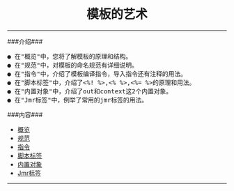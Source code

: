 # <div align="center">模板的艺术</div> #

----------

###介绍###

<pre>
● 在"概览"中，您将了解模板的原理和结构。
● 在"规范"中，对模板的命名规范有详细说明。
● 在"指令"中，介绍了模板编译指令，导入指令还有注释的用法。
● 在"脚本标签"中，介绍了&lt;%! %&gt;,&lt;% %&gt;,&lt;%= %&gt;的原理和用法。
● 在"内置对象"中，介绍了out和context这2个内置对象。
● 在"Jmr标签"中，例举了常用的jmr标签的用法。
</pre>

###内容###

* <a href="template-preface.html">概览</a>
* <a href="head-template-standard.html">规范</a>
* <a href="head-template-instruction.html">指令</a>
* <a href="head-template-script.html">脚本标签</a>
* <a href="head-template-object.html">内置对象</a>
* <a href="head-template-tag.html">Jmr标签</a>

----------